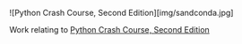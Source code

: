 
![Python Crash Course, Second Edition][img/sandconda.jpg]

Work relating to [Python Crash Course, Second Edition](https://ehmatthes.github.io/pcc_2e/)